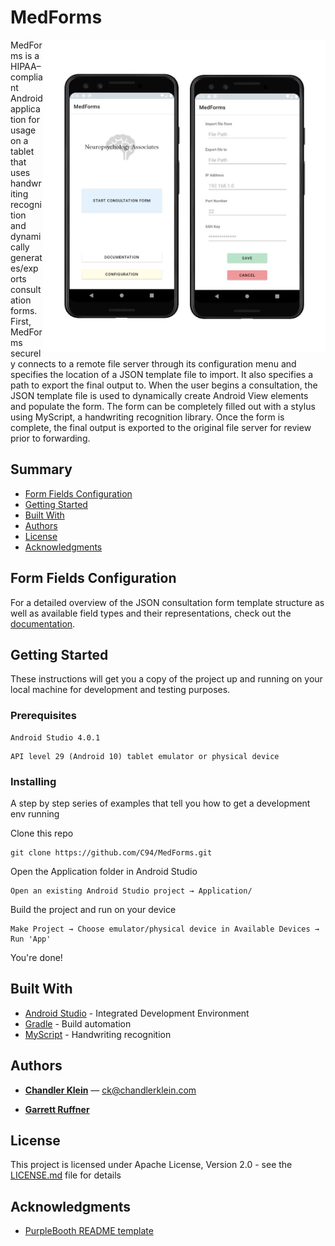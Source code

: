 # MedForms

<!-- ![GitHub Workflow Status](https://img.shields.io/github/workflow/status/chandlerklein/medforms/Android%20CI) -->
<!-- ![GitHub code size in bytes](https://img.shields.io/github/languages/code-size/chandlerklein/medforms) -->
<!-- ![GitHub](https://img.shields.io/github/license/chandlerklein/medforms) -->

<img align="right" height="500" src="/documentation/images/screens.png" alt="MedForms UI">

MedForms is a HIPAA–compliant Android application for usage on a tablet that uses handwriting recognition and dynamically
generates/exports consultation forms. First, MedForms securely connects to a remote file server through its configuration menu and specifies the location of a JSON template file to import. It also specifies a path to export the final output to. When the user begins a consultation, the JSON template file is used to dynamically create Android View elements and populate the form. The form can be completely filled out with a stylus using MyScript, a handwriting recognition library. Once the form is complete, the final output is exported to the original file server for review prior to forwarding.

## Summary

- [Form Fields Configuration](#form-fields-configuration)
- [Getting Started](#getting-started)
- [Built With](#built-with)
- [Authors](#authors)
- [License](#license)
- [Acknowledgments](#acknowledgments)

## Form Fields Configuration

For a detailed overview of the JSON consultation form template structure as well as available field types and their representations, check out the [documentation](/documentation/README.md).

## Getting Started

These instructions will get you a copy of the project up and running on your local machine for development and testing purposes.

### Prerequisites

```
Android Studio 4.0.1
```

```
API level 29 (Android 10) tablet emulator or physical device
```

### Installing

A step by step series of examples that tell you how to get a development env running

Clone this repo

```
git clone https://github.com/C94/MedForms.git
```

Open the Application folder in Android Studio

```
Open an existing Android Studio project → Application/
```

Build the project and run on your device

```
Make Project → Choose emulator/physical device in Available Devices → Run 'App'
```

You're done!

## Built With

- [Android Studio](https://developer.android.com/studio) - Integrated Development Environment
- [Gradle](https://gradle.org/) - Build automation
- [MyScript](https://www.myscript.com/) - Handwriting recognition

## Authors

- **[Chandler Klein](https://github.com/C94)** — ck@chandlerklein.com

- **[Garrett Ruffner](https://github.com/xorplanet)**

## License

This project is licensed under Apache License, Version 2.0 - see the [LICENSE.md](LICENSE.md) file for details

## Acknowledgments

- [PurpleBooth README template](https://github.com/PurpleBooth/a-good-readme-template/blob/main/README.md)
